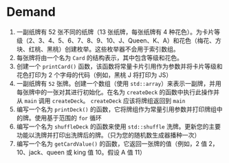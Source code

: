 # Demand
1. 一副纸牌有 52 张不同的纸牌（13 张纸牌，每张纸牌有 4 种花色）。为卡片等级（2、3、4、5、6、7、8、9、10、J、Queen、K、A）和花色（梅花、方块、红桃、黑桃）创建枚举。这些枚举器不会用于索引数组。
2. 每张牌将由一个名为 `Card` 的结构表示，其中包含等级和花色。
3. 创建一个 `printCard()` 函数，该函数将常量卡片引用作为参数并将卡片等级和花色打印为 2 个字母的代码（例如，黑桃 J 将打印为 JS）
4. 一副纸牌有 `52` 张牌。创建一个数组（使用 `std::array`）来表示一副牌，并用每张牌中的一张对其进行初始化。在名为 `createDeck` 的函数中执行此操作并从 `main` 调用 `createDeck`。 `createDeck` 应该将牌组返回到 `main`
5. 编写一个名为 `printDeck()` 的函数，它将牌组作为常量引用参数并打印牌组中的牌。使用基于范围的 `for` 循环
6. 编写一个名为 `shuffleDeck` 的函数来使用 `std::shuffle` 洗牌。更新您的主要功能以洗牌并打印出洗牌后的牌。（只为您的随机数生成器播种一次）
7. 编写一个名为 `getCardValue()` 的函数，它返回一张牌的值（例如，2 值 2，10、jack、queen 或 king 值 10。假设 A 值 11）